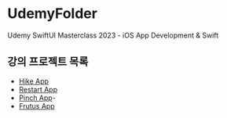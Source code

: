 # UdemyFolder
Udemy SwiftUI Masterclass 2023 - iOS App Development &amp; Swift
## 강의 프로젝트 목록
- [Hike App](https://github.com/Yimkeul/UdemyFolder/tree/main/Hike)
- [Restart App](https://github.com/Yimkeul/UdemyFolder/tree/main/Restart)
- [Pinch App](https://github.com/Yimkeul/UdemyFolder/tree/main/PinchApp)-
- [Frutus App](https://github.com/Yimkeul/UdemyFolder/tree/main/Frutus)
